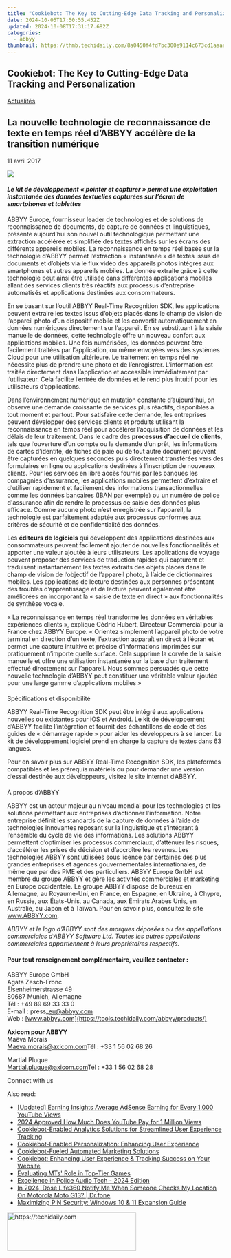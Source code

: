 ```yaml
---
title: "Cookiebot: The Key to Cutting-Edge Data Tracking and Personalization"
date: 2024-10-05T17:50:55.452Z
updated: 2024-10-08T17:31:17.682Z
categories:
  - abbyy
thumbnail: https://thmb.techidaily.com/8a0450f4fd7bc300e9114c673cd1aaae00e28e53efb0dd838d2ce71919e2b2da.jpg
---
```


## Cookiebot: The Key to Cutting-Edge Data Tracking and Personalization

[Actualités](https://tools.techidaily.com/abbyy/products/)

## La nouvelle technologie de reconnaissance de texte en temps réel d’ABBYY accélère de la transition numérique

11 avril 2017

![](https://content.abbyy.com/-/media/project/abbyy/abbyy/branchtemplates/shutterstock_1272462163_1296-x-729.jpg?h=729&iar=0&w=1296)

#### _Le kit de développement « pointer et capturer » permet une exploitation instantanée des données textuelles capturées sur l’écran de smartphones et tablettes_

  
ABBYY Europe, fournisseur leader de technologies et de solutions de reconnaissance de documents, de capture de données et linguistiques, présente aujourd’hui son nouvel outil technologique permettant une extraction accélérée et simplifiée des textes affichés sur les écrans des différents appareils mobiles. La reconnaissance en temps réel basée sur la technologie d’ABBYY permet l’extraction « instantanée » de textes issus de documents et d’objets via le flux vidéo des appareils photos intégrés aux smartphones et autres appareils mobiles. La donnée extraite grâce à cette technologie peut ainsi être utilisée dans différentes applications mobiles allant des services clients très réactifs aux processus d’entreprise automatisés et applications destinées aux consommateurs.

En se basant sur l’outil ABBYY Real-Time Recognition SDK, les applications peuvent extraire les textes issus d’objets placés dans le champ de vision de l’appareil photo d’un dispositif mobile et les convertit automatiquement en données numériques directement sur l’appareil. En se substituant à la saisie manuelle de données, cette technologie offre un nouveau confort aux applications mobiles. Une fois numérisées, les données peuvent être facilement traitées par l’application, ou même envoyées vers des systèmes Cloud pour une utilisation ultérieure. Le traitement en temps réel ne nécessite plus de prendre une photo et de l’enregistrer. L’information est traitée directement dans l’application et accessible immédiatement par l’utilisateur. Cela facilite l’entrée de données et le rend plus intuitif pour les utilisateurs d’applications.

  
Dans l’environnement numérique en mutation constante d’aujourd'hui, on observe une demande croissante de services plus réactifs, disponibles à tout moment et partout. Pour satisfaire cette demande, les entreprises peuvent développer des services clients et produits utilisant la reconnaissance en temps réel pour accélérer l’acquisition de données et les délais de leur traitement. Dans le cadre des **processus d’accueil de clients**, tels que l’ouverture d’un compte ou la demande d’un prêt, les informations de cartes d’identité, de fiches de paie ou de tout autre document peuvent être capturées en quelques secondes puis directement transférées vers des formulaires en ligne ou applications destinées à l’inscription de nouveaux clients. Pour les services en libre accès fournis par les banques les compagnies d’assurance, les applications mobiles permettent d’extraire et d’utiliser rapidement et facilement des informations transactionnelles comme les données bancaires (IBAN par exemple) ou un numéro de police d'assurance afin de rendre le processus de saisie des données plus efficace. Comme aucune photo n’est enregistrée sur l’appareil, la technologie est parfaitement adaptée aux processus conformes aux critères de sécurité et de confidentialité des données.

Les **éditeurs de logiciels** qui développent des applications destinées aux consommateurs peuvent facilement ajouter de nouvelles fonctionnalités et apporter une valeur ajoutée à leurs utilisateurs. Les applications de voyage peuvent proposer des services de traduction rapides qui capturent et traduisent instantanément les textes extraits des objets placés dans le champ de vision de l’objectif de l’appareil photo, à l’aide de dictionnaires mobiles. Les applications de lecture destinées aux personnes présentant des troubles d’apprentissage et de lecture peuvent également être améliorées en incorporant la « saisie de texte en direct » aux fonctionnalités de synthèse vocale.

« La reconnaissance en temps réel transforme les données en véritables expériences clients », explique Cédric Hubert, Directeur Commercial pour la France chez ABBYY Europe. « Orientez simplement l’appareil photo de votre terminal en direction d’un texte, l’extraction apparaît en direct à l’écran et permet une capture intuitive et précise d’informations imprimées sur pratiquement n’importe quelle surface. Cela supprime la corvée de la saisie manuelle et offre une utilisation instantanée sur la base d’un traitement effectué directement sur l’appareil. Nous sommes persuadés que cette nouvelle technologie d’ABBYY peut constituer une véritable valeur ajoutée pour une large gamme d’applications mobiles »  

####   
Spécifications et disponibilité

ABBYY Real-Time Recognition SDK peut être intégré aux applications nouvelles ou existantes pour iOS et Android. Le kit de développement d’ABBYY facilite l’intégration et fournit des échantillons de code et des guides de « démarrage rapide » pour aider les développeurs à se lancer. Le kit de développement logiciel prend en charge la capture de textes dans 63 langues.

Pour en savoir plus sur ABBYY Real-Time Recognition SDK, les plateformes compatibles et les prérequis matériels ou pour demander une version d’essai destinée aux développeurs, visitez le site internet d’ABBYY.

####   
À propos d’ABBYY

ABBYY est un acteur majeur au niveau mondial pour les technologies et les solutions permettant aux entreprises d’actionner l’information. Notre entreprise définit les standards de la capture de données à l’aide de technologies innovantes reposant sur la linguistique et s’intégrant à l’ensemble du cycle de vie des informations. Les solutions ABBYY permettent d’optimiser les processus commerciaux, d’atténuer les risques, d’accélérer les prises de décision et d’accroître les revenus. Les technologies ABBYY sont utilisées sous licence par certaines des plus grandes entreprises et agences gouvernementales internationales, de même que par des PME et des particuliers. ABBYY Europe GmbH est membre du groupe ABBYY et gère les activités commerciales et marketing en Europe occidentale. Le groupe ABBYY dispose de bureaux en Allemagne, au Royaume-Uni, en France, en Espagne, en Ukraine, à Chypre, en Russie, aux États-Unis, au Canada, aux Émirats Arabes Unis, en Australie, au Japon et à Taïwan. Pour en savoir plus, consultez le site www.ABBYY.com.

_ABBYY et le logo d’ABBYY sont des marques déposées ou des appellations commerciales d’ABBYY Software Ltd. Toutes les autres appellations commerciales appartiennent à leurs propriétaires respectifs._

#### Pour tout renseignement complémentaire, veuillez contacter :

ABBYY Europe GmbH  
Agata Zesch-Fronc  
Elsenheimerstrasse 49  
80687 Munich, Allemagne  
Tél : +49 89 69 33 33 0  
E-mail : press\_eu@abbyy.com  
Web : [www.abbyy.com](https://tools.techidaily.com/abbyy/products/)

**Axicom pour ABBYY**  
Maëva Morais  
[Maeva.morais@axicom.com](https://tools.techidaily.com/abbyy/products/)Tél : +33 1 56 02 68 26

Martial Pluque  
[Martial.pluque@axicom.com](https://tools.techidaily.com/abbyy/products/)Tél : +33 1 56 02 68 28

Connect with us

<ins class="adsbygoogle"
     style="display:block"
     data-ad-format="autorelaxed"
     data-ad-client="ca-pub-7571918770474297"
     data-ad-slot="1223367746"></ins>

<ins class="adsbygoogle"
     style="display:block"
     data-ad-client="ca-pub-7571918770474297"
     data-ad-slot="8358498916"
     data-ad-format="auto"
     data-full-width-responsive="true"></ins>

<span class="atpl-alsoreadstyle">Also read:</span>
<div><ul>
<li><a href="https://youtube-clips.techidaily.com/updated-earning-insights-average-adsense-earning-for-every-1000-youtube-views/"><u>[Updated] Earning Insights Average AdSense Earning for Every 1,000 YouTube Views</u></a></li>
<li><a href="https://facebook-video-share.techidaily.com/2024-approved-how-much-does-youtube-pay-for-1-million-views/"><u>2024 Approved How Much Does YouTube Pay for 1 Million Views</u></a></li>
<li><a href="https://solve-info.techidaily.com/cookiebot-enabled-analytics-solutions-for-streamlined-user-experience-tracking/"><u>Cookiebot-Enabled Analytics Solutions for Streamlined User Experience Tracking</u></a></li>
<li><a href="https://solve-info.techidaily.com/cookiebot-enabled-personalization-enhancing-user-experience/"><u>Cookiebot-Enabled Personalization: Enhancing User Experience</u></a></li>
<li><a href="https://solve-info.techidaily.com/cookiebot-fueled-automated-marketing-solutions/"><u>Cookiebot-Fueled Automated Marketing Solutions</u></a></li>
<li><a href="https://solve-info.techidaily.com/cookiebot-enhancing-user-experience-and-tracking-success-on-your-website/"><u>Cookiebot: Enhancing User Experience & Tracking Success on Your Website</u></a></li>
<li><a href="https://games-able.techidaily.com/evaluating-mts-role-in-top-tier-games/"><u>Evaluating MTs' Role in Top-Tier Games</u></a></li>
<li><a href="https://buynow-reviews.techidaily.com/excellence-in-police-audio-tech-2024-edition/"><u>Excellence in Police Audio Tech - 2024 Edition</u></a></li>
<li><a href="https://review-topics.techidaily.com/in-2024-dose-life360-notify-me-when-someone-checks-my-location-on-motorola-moto-g13-drfone-by-drfone-virtual-android/"><u>In 2024, Dose Life360 Notify Me When Someone Checks My Location On Motorola Moto G13? | Dr.fone</u></a></li>
<li><a href="https://windows11.techidaily.com/maximizing-pin-security-windows-10-and-11-expansion-guide/"><u>Maximizing PIN Security: Windows 10 & 11 Expansion Guide</u></a></li>
</ul></div>

<!-- affiliate ads begin -->
<a href="https://aligracehair.sjv.io/c/5597632/2135400/19272" target="_top" id="2135400">
  <img src="//a.impactradius-go.com/display-ad/19272-2135400" border="0" alt="https://techidaily.com" width="300" height="90"/>
</a>
<img height="0" width="0" src="https://aligracehair.sjv.io/i/5597632/2135400/19272" style="position:absolute;visibility:hidden;" border="0" />
<!-- affiliate ads end -->

